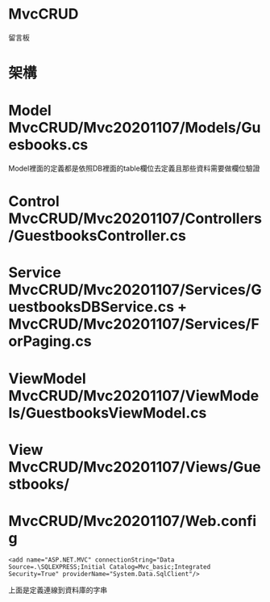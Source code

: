 # MvcCRUD
留言板

# 架構

# Model     MvcCRUD/Mvc20201107/Models/Guesbooks.cs
Model裡面的定義都是依照DB裡面的table欄位去定義且那些資料需要做欄位驗證
# Control   MvcCRUD/Mvc20201107/Controllers/GuestbooksController.cs 
# Service   MvcCRUD/Mvc20201107/Services/GuestbooksDBService.cs + MvcCRUD/Mvc20201107/Services/ForPaging.cs 
# ViewModel MvcCRUD/Mvc20201107/ViewModels/GuestbooksViewModel.cs 
# View      MvcCRUD/Mvc20201107/Views/Guestbooks/

#  MvcCRUD/Mvc20201107/Web.config   <connectionStrings>
    <add name="ASP.NET.MVC" connectionString="Data Source=.\SQLEXPRESS;Initial Catalog=Mvc_basic;Integrated Security=True" providerName="System.Data.SqlClient"/>
  </connectionStrings>
上面是定義連線到資料庫的字串

